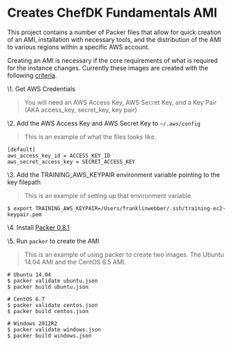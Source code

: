 # Creates ChefDK Fundamentals AMI

This project contains a number of Packer files that allow for quick creation of an AMI, installation with necessary tools, and the distribution of the AMI to various regions within a specific AWS account.

Creating an AMI is necessary if the core requirements of what is required for the instance changes. Currently these images are created with the following [criteria](https://github.com/chef-training/chefdk-fundamentals-image/blob/master/cookbooks/fundamentals/test/integration/default/serverspec/default_spec.rb).

\1. Get AWS Credentials

> You will need an AWS Access Key, AWS Secret Key, and a Key Pair (AKA access_key, secret_key, key pair)

\2. Add the AWS Access Key and AWS Secret Key to `~/.aws/config`

> This is an example of what the files looks like.

```
[default]
aws_access_key_id = ACCESS_KEY_ID
aws_secret_access_key = SECRET_ACCESS_KEY
```

\3. Add the TRAINING_AWS_KEYPAIR environment variable pointing to the key filepath

> This is an example of setting up that environment variable

```
$ export TRAINING_AWS_KEYPAIR=/Users/franklinwebber/.ssh/training-ec2-keypair.pem
```

\4. Install [Packer 0.8.1](https://www.packer.io/downloads.html)

\5. Run `packer` to create the AMI

> This is an example of using packer to create two images. The Ubuntu 14.04 AMI and the CentOS 6.5 AMI.

```
# Ubuntu 14.04
$ packer validate ubuntu.json
$ packer build ubuntu.json

# CentOS 6.7
$ packer validate centos.json
$ packer build centos.json

# Windows 2012R2
$ packer validate windows.json
$ packer build windows.json
```
